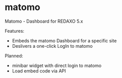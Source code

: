 # matomo
Matomo - Dashboard for REDAXO 5.x

Features: 
- Embeds the matomo Dashboard for a specific site
- Deslivers a one-click LogIn to matomo

Planned: 
- minibar widget with direct login to matomo
- Load embed code via API 
